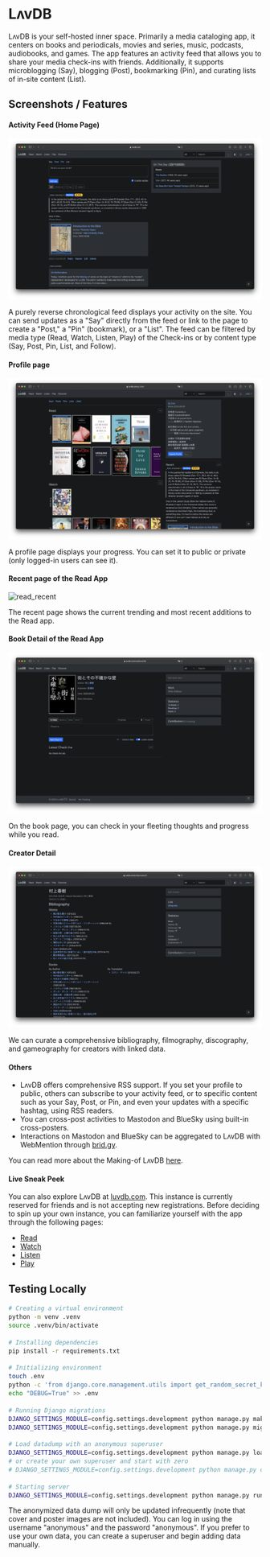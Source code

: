 # LʌvDB

LʌvDB is your self-hosted inner space. Primarily a media cataloging app, it centers on books and periodicals, movies and series, music, podcasts, audiobooks, and games. The app features an activity feed that allows you to share your media check-ins with friends. Additionally, it supports microblogging (Say), blogging (Post), bookmarking (Pin), and curating lists of in-site content (List).

## Screenshots / Features

#### Activity Feed (Home Page)

![activity_feed](.github/screenshots/activity_feed.png)

A purely reverse chronological feed displays your activity on the site. You can send updates as a "Say" directly from the feed or link to the page to create a "Post," a "Pin" (bookmark), or a "List". The feed can be filtered by media type (Read, Watch, Listen, Play) of the Check-ins or by content type (Say, Post, Pin, List, and Follow).

#### Profile page

![profile](.github/screenshots/profile.png)

A profile page displays your progress. You can set it to public or private (only logged-in users can see it).

#### Recent page of the Read App

![read_recent](.github/screenshots/read_recent.png)

The recent page shows the current trending and most recent additions to the Read app.

#### Book Detail of the Read App

![book_detail](.github/screenshots/book_detail.png)

On the book page, you can check in your fleeting thoughts and progress while you read.

#### Creator Detail

![creator_detail](.github/screenshots/creator_detail.png)

We can curate a comprehensive bibliography, filmography, discography, and gameography for creators with linked data.

#### Others

-   LʌvDB offers comprehensive RSS support. If you set your profile to public, others can subscribe to your activity feed, or to specific content such as your Say, Post, or Pin, and even your updates with a specific hashtag, using RSS readers.
-   You can cross-post activities to Mastodon and BlueSky using built-in cross-posters.
-   Interactions on Mastodon and BlueSky can be aggregated to LʌvDB with WebMention through [brid.gy](https://brid.gy).

You can read more about the Making-of LʌvDB [here](https://luvdb.com/@_hzw/posts/making-of/).

#### Live Sneak Peek

You can also explore LʌvDB at [luvdb.com](https://luvdb.com). This instance is currently reserved for friends and is not accepting new registrations. Before deciding to spin up your own instance, you can familiarize yourself with the app through the following pages:

-   [Read](https://luvdb.com/read/recent/)
-   [Watch](https://luvdb.com/watch/recent/)
-   [Listen](https://luvdb.com/listen/recent/)
-   [Play](https://luvdb.com/play/recent/)

## Testing Locally

```bash
# Creating a virtual environment
python -m venv .venv
source .venv/bin/activate

# Installing dependencies
pip install -r requirements.txt

# Initializing environment
touch .env
python -c 'from django.core.management.utils import get_random_secret_key; print(f"SECRET_KEY={get_random_secret_key()}\nFERNET_KEY={get_random_secret_key()}")' > .env
echo "DEBUG=True" >> .env

# Running Django migrations
DJANGO_SETTINGS_MODULE=config.settings.development python manage.py makemigrations
DJANGO_SETTINGS_MODULE=config.settings.development python manage.py migrate

# Load datadump with an anonymous superuser
DJANGO_SETTINGS_MODULE=config.settings.development python manage.py loaddata datadump_anonymized.json
# or create your own superuser and start with zero
# DJANGO_SETTINGS_MODULE=config.settings.development python manage.py createsuperuser

# Starting server
DJANGO_SETTINGS_MODULE=config.settings.development python manage.py runserver
```

The anonymized data dump will only be updated infrequently (note that cover and poster images are not included). You can log in using the username "anonymous" and the password "anonymous". If you prefer to use your own data, you can create a superuser and begin adding data manually.
